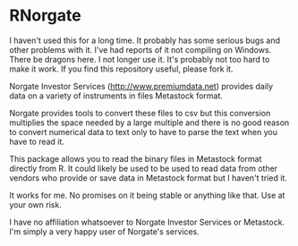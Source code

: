 # RNorgate

I haven't used this for a long time. It probably has some serious bugs
and other problems with it. I've had reports of it not compiling on
Windows. There be dragons here. I not longer use it. It's probably
not too hard to make it work. If you find this repository useful, please
fork it.


Norgate Investor Services (http://www.premiumdata.net) provides daily 
data on a variety of instruments in files Metastock format.

Norgate provides tools to convert these files to csv but this conversion
multiplies the space needed by a large multiple and there is no good reason
to convert numerical data to text only to have to parse the text when you
have to read it.

This package allows you to read the binary files in Metastock format
directly from R. It could likely be used to  be used to read data
from other vendors who provide or save data in Metastock format but I haven't
tried it.

It works for me. No promises on it being stable or anything like that. Use
at your own risk.

I have no affiliation whatsoever to Norgate Investor Services or Metastock.
I'm simply a very happy user of Norgate's services.
